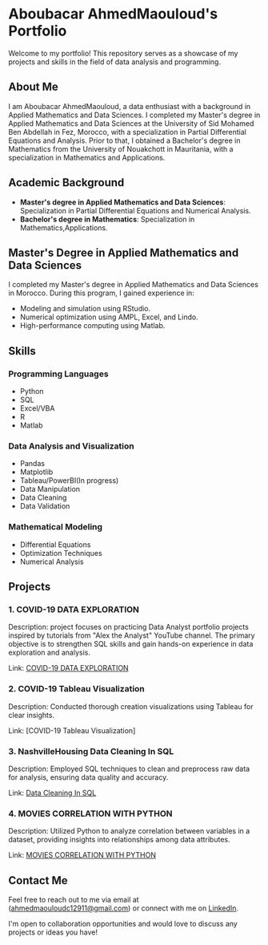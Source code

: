 # Aboubacar AhmedMaouloud's Portfolio

Welcome to my portfolio! This repository serves as a showcase of my projects and skills in the field of data analysis and programming.

## About Me

I am Aboubacar AhmedMaouloud, a data enthusiast with a background in Applied Mathematics and Data Sciences. I completed my Master's degree in Applied Mathematics and Data Sciences at the University of Sid Mohamed Ben Abdellah in Fez, Morocco, with a specialization in Partial Differential Equations and Analysis. Prior to that, I obtained a Bachelor's degree in Mathematics from the University of Nouakchott in Mauritania, with a specialization in Mathematics and Applications.

## Academic Background

- **Master's degree in Applied Mathematics and Data Sciences**: Specialization in Partial Differential Equations and Numerical Analysis.
- **Bachelor's degree in Mathematics**: Specialization in Mathematics,Applications.

## Master's Degree in Applied Mathematics and Data Sciences

I completed my Master's degree in Applied Mathematics and Data Sciences in Morocco. During this program, I gained experience in:

- Modeling and simulation using RStudio.
- Numerical optimization using AMPL, Excel, and Lindo.
- High-performance computing using Matlab.

## Skills

### Programming Languages
- Python
- SQL
- Excel/VBA
- R
- Matlab

### Data Analysis and Visualization
- Pandas
- Matplotlib
- Tableau/PowerBI(In progress)
- Data Manipulation
- Data Cleaning
- Data Validation

### Mathematical Modeling
- Differential Equations
- Optimization Techniques
- Numerical Analysis

## Projects

### 1. COVID-19 DATA EXPLORATION
Description: project focuses on practicing Data Analyst portfolio projects inspired by tutorials from "Alex the Analyst" YouTube channel. The primary objective is to strengthen SQL skills and gain hands-on experience in data exploration and analysis.

Link: [COVID-19 DATA EXPLORATION](https://github.com/ahmedmaouloud-aboubacar/MyPortfolioProjects-1/blob/main/SQL-Data-Exploration/SQLQueryDataExploration.sql)

### 2. COVID-19 Tableau Visualization
Description: Conducted thorough creation   visualizations using Tableau for clear insights.

Link: [COVID-19 Tableau Visualization]

### 3. NashvilleHousing Data Cleaning In SQL
Description: Employed SQL techniques to clean and preprocess raw data for analysis, ensuring data quality and accuracy.

Link: [Data Cleaning In SQL](https://github.com/ahmedmaouloud-aboubacar/MyPortfolioProjects-1/blob/main/Data-Cleaning-In-SQL/SQLQueryDataCleaningNashvillHousing.sql)
### 4. MOVIES CORRELATION WITH PYTHON
Description: Utilized Python to analyze correlation between variables in a dataset, providing insights into relationships among data attributes.

Link: [MOVIES CORRELATION WITH PYTHON](https://github.com/ahmedmaouloud-aboubacar/MyPortfolioProjects-1/blob/main/Movies-Correlation-With-Python/CorolationInPython.ipynb)

## Contact Me

Feel free to reach out to me via email at (ahmedmaouloudc12911@gmail.com) or connect with me on [LinkedIn](https://www.linkedin.com/in/aboubacar-ahmed-maouloud-3b403b188).

I'm open to collaboration opportunities and would love to discuss any projects or ideas you have!


